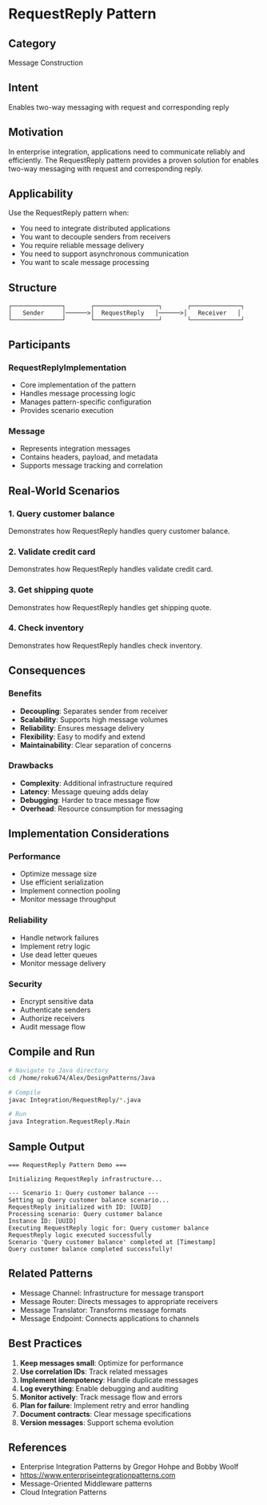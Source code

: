 # RequestReply Pattern

## Category
Message Construction

## Intent
Enables two-way messaging with request and corresponding reply

## Motivation
In enterprise integration, applications need to communicate reliably and efficiently.
The RequestReply pattern provides a proven solution for enables two-way messaging with request and corresponding reply.

## Applicability
Use the RequestReply pattern when:
- You need to integrate distributed applications
- You want to decouple senders from receivers
- You require reliable message delivery
- You need to support asynchronous communication
- You want to scale message processing

## Structure
```
┌──────────────┐       ┌──────────────────┐       ┌──────────────┐
│   Sender     │──────>│  RequestReply   │──────>│   Receiver   │
└──────────────┘       └──────────────────┘       └──────────────┘
```

## Participants

### RequestReplyImplementation
- Core implementation of the pattern
- Handles message processing logic
- Manages pattern-specific configuration
- Provides scenario execution

### Message
- Represents integration messages
- Contains headers, payload, and metadata
- Supports message tracking and correlation

## Real-World Scenarios

### 1. Query customer balance
Demonstrates how RequestReply handles query customer balance.

### 2. Validate credit card
Demonstrates how RequestReply handles validate credit card.

### 3. Get shipping quote
Demonstrates how RequestReply handles get shipping quote.

### 4. Check inventory
Demonstrates how RequestReply handles check inventory.

## Consequences

### Benefits
- **Decoupling**: Separates sender from receiver
- **Scalability**: Supports high message volumes
- **Reliability**: Ensures message delivery
- **Flexibility**: Easy to modify and extend
- **Maintainability**: Clear separation of concerns

### Drawbacks
- **Complexity**: Additional infrastructure required
- **Latency**: Message queuing adds delay
- **Debugging**: Harder to trace message flow
- **Overhead**: Resource consumption for messaging

## Implementation Considerations

### Performance
- Optimize message size
- Use efficient serialization
- Implement connection pooling
- Monitor message throughput

### Reliability
- Handle network failures
- Implement retry logic
- Use dead letter queues
- Monitor message delivery

### Security
- Encrypt sensitive data
- Authenticate senders
- Authorize receivers
- Audit message flow

## Compile and Run
```bash
# Navigate to Java directory
cd /home/roku674/Alex/DesignPatterns/Java

# Compile
javac Integration/RequestReply/*.java

# Run
java Integration.RequestReply.Main
```

## Sample Output
```
=== RequestReply Pattern Demo ===

Initializing RequestReply infrastructure...

--- Scenario 1: Query customer balance ---
Setting up Query customer balance scenario...
RequestReply initialized with ID: [UUID]
Processing scenario: Query customer balance
Instance ID: [UUID]
Executing RequestReply logic for: Query customer balance
RequestReply logic executed successfully
Scenario 'Query customer balance' completed at [Timestamp]
Query customer balance completed successfully!
```

## Related Patterns
- Message Channel: Infrastructure for message transport
- Message Router: Directs messages to appropriate receivers
- Message Translator: Transforms message formats
- Message Endpoint: Connects applications to channels

## Best Practices
1. **Keep messages small**: Optimize for performance
2. **Use correlation IDs**: Track related messages
3. **Implement idempotency**: Handle duplicate messages
4. **Log everything**: Enable debugging and auditing
5. **Monitor actively**: Track message flow and errors
6. **Plan for failure**: Implement retry and error handling
7. **Document contracts**: Clear message specifications
8. **Version messages**: Support schema evolution

## References
- Enterprise Integration Patterns by Gregor Hohpe and Bobby Woolf
- https://www.enterpriseintegrationpatterns.com
- Message-Oriented Middleware patterns
- Cloud Integration Patterns
